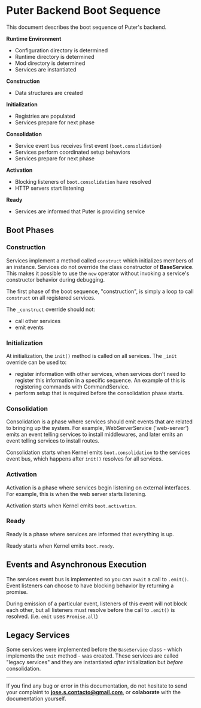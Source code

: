 # Puter Backend Boot Sequence

This document describes the boot sequence of Puter's backend.

**Runtime Environment**
  - Configuration directory is determined
  - Runtime directory is determined
  - Mod directory is determined
  - Services are instantiated

**Construction**
  - Data structures are created

**Initialization**
  - Registries are populated
  - Services prepare for next phase

**Consolidation**
  - Service event bus receives first event (`boot.consolidation`)
  - Services perform coordinated setup behaviors
  - Services prepare for next phase

**Activation**
  - Blocking listeners of `boot.consolidation` have resolved
  - HTTP servers start listening

**Ready**
  - Services are informed that Puter is providing service

## Boot Phases

### Construction

Services implement a method called `construct` which initializes members
of an instance. Services do not override the class constructor of
**BaseService**. This makes it possible to use the `new` operator without
invoking a service's constructor behavior during debugging.

The first phase of the boot sequence, "construction", is simply a loop to
call `construct` on all registered services.

The `_construct` override should not:
- call other services
- emit events

### Initialization

At initialization, the `init()` method is called on all services.
The `_init` override can be used to:
- register information with other services, when services don't
  need to register this information in a specific sequence.
  An example of this is registering commands with CommandService.
- perform setup that is required before the consolidation phase starts.

### Consolidation

Consolidation is a phase where services should emit events that
are related to bringing up the system. For example, WebServerService
('web-server') emits an event telling services to install middlewares,
and later emits an event telling services to install routes.

Consolidation starts when Kernel emits `boot.consolidation` to the
services event bus, which happens after `init()` resolves for all
services.

### Activation

Activation is a phase where services begin listening on external
interfaces. For example, this is when the web server starts listening.

Activation starts when Kernel emits `boot.activation`.

### Ready

Ready is a phase where services are informed that everything is up.

Ready starts when Kernel emits `boot.ready`.

## Events and Asynchronous Execution

The services event bus is implemented so you can `await` a call to `.emit()`.
Event listeners can choose to have blocking behavior by returning a promise.

During emission of a particular event, listeners of this event will not
block each other, but all listeners must resolve before the call to
`.emit()` is resolved. (i.e. `emit` uses `Promise.all`)

## Legacy Services

Some services were implemented before the `BaseService` class - which
implements the `init` method - was created. These services are called
"legacy services" and they are instantiated _after_ initialization but
_before_ consolidation.

---

If you find any bug or error in this documentation, do not hesitate to send your complaint to **jose.s.contacto@gmail.com**, or **colaborate** with the documentation yourself.

